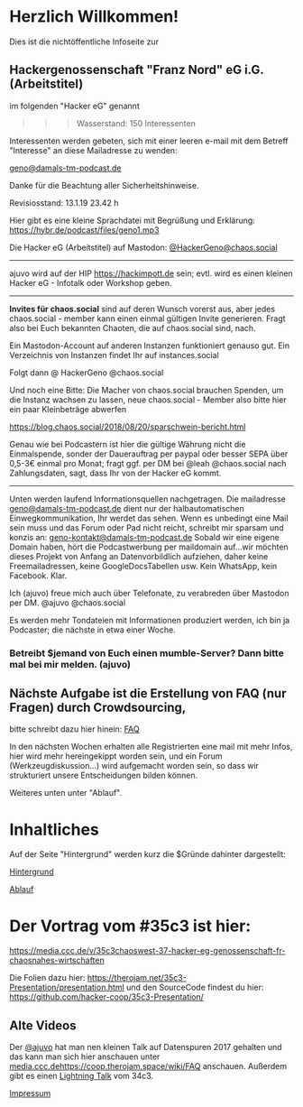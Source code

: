 # Herzlich Willkommen!

Dies ist die  nichtöffentliche Infoseite zur 

## Hackergenossenschaft "Franz Nord" eG i.G. (Arbeitstitel)
im folgenden "Hacker eG" genannt

>>> Wasserstand: 150 Interessenten 

Interessenten werden gebeten, sich mit einer leeren e-mail mit dem Betreff "Interesse" an diese Mailadresse zu wenden:

geno@damals-tm-podcast.de

Danke für die Beachtung aller Sicherheitshinweise.

Revisiosstand: 13.1.19 23.42 h 

Hier gibt es eine kleine Sprachdatei mit Begrüßung und Erklärung: https://hybr.de/podcast/files/geno1.mp3

Die Hacker eG (Arbeitstitel) auf Mastodon: [@HackerGeno@chaos.social](https://chaos.social/@HackerGeno)

---
ajuvo wird auf der HIP https://hackimpott.de sein; evtl. wird es einen kleinen Hacker eG - Infotalk oder Workshop geben.

- - -

**Invites für chaos.social** sind auf deren Wunsch vorerst aus, aber jedes chaos.social - member kann einen einmal gültigen Invite generieren. Fragt also bei Euch bekannten Chaoten, die auf chaos.social sind, nach.

Ein Mastodon-Account auf anderen Instanzen funktioniert genauso gut. 
Ein Verzeichnis von Instanzen findet Ihr auf instances.social 

Folgt dann @ HackerGeno @chaos.social

Und noch eine Bitte: Die Macher von chaos.social brauchen Spenden, um die Instanz wachsen zu lassen, neue chaos.social - Member also bitte hier ein paar Kleinbeträge abwerfen 

https://blog.chaos.social/2018/08/20/sparschwein-bericht.html

Genau wie bei Podcastern ist hier die gültige Währung nicht die Einmalspende, sonder der Dauerauftrag per paypal oder besser SEPA über 0,5-3€ einmal pro Monat; fragt ggf. per DM bei @leah @chaos.social nach Zahlungsdaten, sagt, dass Ihr von der Hacker eG kommt. 

---

Unten werden laufend Informationsquellen nachgetragen. Die mailadresse geno@damals-tm-podcast.de dient nur der halbautomatischen Einwegkommunikation, Ihr werdet das sehen. Wenn es unbedingt eine Mail sein muss und das Forum oder Pad nicht reicht, schreibt mir sparsam und konzis an: geno-kontakt@damals-tm-podcast.de Sobald wir eine eigene Domain haben, hört die Podcastwerbung per maildomain auf...wir möchten dieses Projekt von Anfang an Datenvorbildlich aufziehen, daher keine Freemailadressen, keine GoogleDocsTabellen usw. Kein WhatsApp, kein Facebook. Klar. 

Ich (ajuvo) freue mich auch über Telefonate, zu verabreden über Mastodon per DM. @ajuvo @chaos.social 

Es werden mehr Tondateien mit Informationen produziert werden, ich bin ja Podcaster; die nächste in etwa einer Woche.

### Betreibt $jemand von Euch einen mumble-Server? Dann bitte mal bei mir melden. (ajuvo)

## Nächste Aufgabe ist die Erstellung von FAQ (nur Fragen) durch Crowdsourcing, 
bitte schreibt dazu hier hinein: [FAQ](https://coop.therojam.space/wiki/FAQ) 

In den nächsten Wochen erhalten alle Registrierten eine mail mit mehr Infos, hier wird mehr hereingekippt worden sein, und ein Forum (Werkzeugdiskussion...) wird aufgemacht worden sein, so dass wir strukturiert unsere Entscheidungen bilden können.

Weiteres unten unter "Ablauf".

# Inhaltliches

Auf der Seite "Hintergrund" werden kurz die $Gründe dahinter dargestellt:

[Hintergrund](https://coop.therojam.space/wiki/Hintergrund)

[Ablauf](https://coop.therojam.space/wiki/Ablauf)


# Der Vortrag vom #35c3 ist hier:

https://media.ccc.de/v/35c3chaoswest-37-hacker-eg-genossenschaft-fr-chaosnahes-wirtschaften 

Die Folien dazu hier: https://therojam.net/35c3-Presentation/presentation.html
und den SourceCode findest du hier: https://github.com/hacker-coop/35c3-Presentation/




## Alte Videos 

Der [@ajuvo](https://chaos.social/@ajuvo) hat man nen kleinen Talk auf Datenspuren 2017 gehalten und das kann man sich hier anschauen unter [media.ccc.dehttps://coop.therojam.space/wiki/FAQ](https://media.ccc.de/v/DS2017-8659-hacker_eg) anschauen.
Außerdem gibt es einen [Lightning Talk](https://media.ccc.de/v/34c3-9256-lightning_talks_day_2#t=2722) vom 34c3.


[Impressum](https://coop.therojam.space/wiki/Imprint)